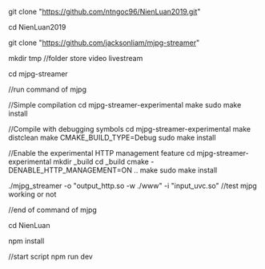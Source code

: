 git clone "https://github.com/ntngoc96/NienLuan2019.git"

cd NienLuan2019

git clone "https://github.com/jacksonliam/mjpg-streamer"

mkdir tmp //folder store video livestream

cd mjpg-streamer

//run command of mjpg

//Simple compilation
cd mjpg-streamer-experimental
make
sudo make install

//Compile with debugging symbols
cd mjpg-streamer-experimental
make distclean
make CMAKE_BUILD_TYPE=Debug
sudo make install


//Enable the experimental HTTP management feature
cd mjpg-streamer-experimental
mkdir _build
cd _build
cmake -DENABLE_HTTP_MANAGEMENT=ON ..
make
sudo make install

./mjpg_streamer -o "output_http.so -w ./www" -i "input_uvc.so"  //test mjpg working or not

//end of command of mjpg

cd NienLuan

npm install

//start script
npm run dev
